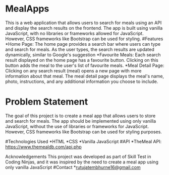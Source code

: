 # MealApps
This is a web application that allows users to search for meals using an API and display the search results on the frontend. 
The app is built using vanilla JavaScript, with no libraries or frameworks allowed for JavaScript. However, CSS frameworks like Bootstrap can be used for styling.
#Features
*Home Page: The home page provides a search bar where users can type and search for meals. As the user types, the search results are updated dynamically, similar to Google's suggestion
*Favourite Meals: Each search result displayed on the home page has a favourite button. Clicking on this button adds the meal to the user's list of favourite meals.
*Meal Detail Page: Clicking on any search result (meal) opens a new page with more information about that meal. 
  The meal detail page displays the meal's name, photo, instructions, and any additional information you choose to include.
 # Problem Statement
  The goal of this project is to create a meal app that allows users to store and search for meals. 
  The app should be implemented using only vanilla JavaScript, without the use of libraries or frameworks for JavaScript. 
  However, CSS frameworks like Bootstrap can be used for styling purposes.

#Technologies Used
 *HTML
 *CSS
 *Vanilla JavaScript
#API
 *TheMeal API: https://www.themealdb.com/api.php

Acknowledgements
This project was developed as part of Skill Test in Coding Ninjas, and it was inspired by the need to create a meal app using only vanilla JavaScript
#Contact
*rutujatembhurne16@gmail.com
